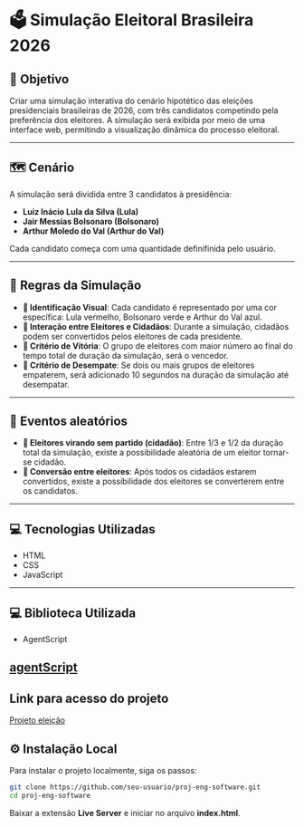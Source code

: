 # 🗳️ Simulação Eleitoral Brasileira 2026

## 🎯 Objetivo

Criar uma simulação interativa do cenário hipotético das eleições presidenciais brasileiras de 2026, com três candidatos competindo pela preferência dos eleitores. A simulação será exibida por meio de uma interface web, permitindo a visualização dinâmica do processo eleitoral.

---

## 🗺️ Cenário

A simulação será dividida entre 3 candidatos à presidência:

- **Luiz Inácio Lula da Silva (Lula)**
- **Jair Messias Bolsonaro (Bolsonaro)**
- **Arthur Moledo do Val (Arthur do Val)**

Cada candidato começa com uma quantidade definifinida pelo usuário.

---

## 📜 Regras da Simulação

- **🎨 Identificação Visual**: Cada candidato é representado por uma cor específica: Lula vermelho, Bolsonaro verde e Arthur do Val azul.
- **🔁 Interação entre Eleitores e Cidadãos**: Durante a simulação, cidadãos podem ser convertidos pelos eleitores de cada presidente.
- **🏁 Critério de Vitória**: O grupo de eleitores com maior número ao final do tempo total de duração da simulação, será o vencedor.
- **🏁 Critério de Desempate**: Se dois ou mais grupos de eleitores empaterem, será adicionado 10 segundos na duração da simulação até desempatar.

---

## 📜 Eventos aleatórios

- **🔁 Eleitores virando sem partido (cidadão)**: Entre 1/3 e 1/2 da duração total da simulação, existe a possibilidade aleatória de um eleitor tornar-se cidadão.
- **🔁 Conversão entre eleitores**: Após todos os cidadãos estarem convertidos, existe a possibilidade dos eleitores se converterem entre os candidatos.

---

## 💻 Tecnologias Utilizadas

- HTML
- CSS
- JavaScript

---

## 💻 Biblioteca Utilizada

- AgentScript

## [agentScript](https://agentscript.org)

## Link para acesso do projeto

[Projeto eleição](https://gustavo-enrick.github.io/proj-eng-software/)

## ⚙️ Instalação Local

Para instalar o projeto localmente, siga os passos:

```bash
git clone https://github.com/seu-usuario/proj-eng-software.git
cd proj-eng-software
```

Baixar a extensão **Live Server** e iniciar no arquivo **index.html**.
